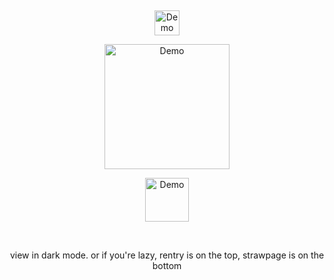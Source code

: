 
⠀
<p align="center">
<a href="https://rentry.co/cipherites">
  <img src="https://cdn.discordapp.com/attachments/1062717625764950068/1431545835035820053/IMG_20251025_153135.jpg?ex=68fe7733&is=68fd25b3&hm=d450ce0495f8bf54705020e71b042693b5bbf2d8ca94448c858e71a8ffb2aa0f&" alt="Demo" width="40">
</a>

<p align="center">
<a href="https://embed.tumblr.com/embed/post/t:1ttrqRAa_1FifsH5pFjU1w/774356974734327808/v2">
  <img src="https://cdn.discordapp.com/attachments/1062717625764950068/1432001420189761657/Untitled1615_20251026214157.png?ex=68ff76bf&is=68fe253f&hm=2404f6d0b57f42b448622050ebd7ec3a282adfed87e5c3f27d09c3c73eb48733&" alt="Demo" width="200">
</a>
  
<p align="center">
<a href="https://cipherites.straw.page/">
  <img src="https://cdn.discordapp.com/attachments/1062717625764950068/1431545835375824896/IMG_20251025_153146.jpg?ex=68ff1ff3&is=68fdce73&hm=fc4375a81b3866a52c4bd55e719db538e3a6f1cba0ef89ef70dd989adc07bfda&" alt="Demo" width="70">
</a>

⠀
<p align="center"> view in dark mode. or if you're lazy, rentry is on the top, strawpage is on the bottom
